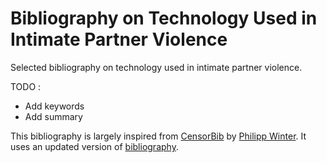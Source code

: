 # Bibliography on Technology Used in Intimate Partner Violence

Selected bibliography on technology used in intimate partner violence.

TODO :
* Add keywords
* Add summary

This bibliography is largely inspired from [CensorBib](https://censorbib.nymity.ch/) by [Philipp Winter](https://nymity.ch/). It uses an updated version of [bibliography](https://github.com/NullHypothesis/bibliograpy).

